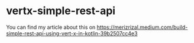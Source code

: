 # vertx-simple-rest-api

You can find my article about this on https://merizrizal.medium.com/build-simple-rest-api-using-vert-x-in-kotlin-39b2507cc4e3